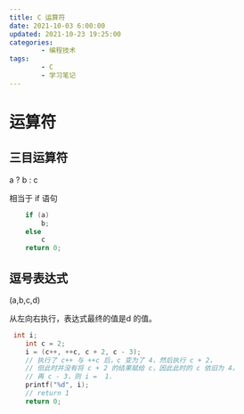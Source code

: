 ```yaml
---
title: C 运算符
date: 2021-10-03 6:00:00
updated: 2021-10-23 19:25:00
categories:
        - 编程技术
tags:
        - C
        - 学习笔记
---
```

# 运算符

## 三目运算符

a ? b : c

相当于 if 语句

```c
    if (a)
        b;
    else
        c
    return 0;
```

## 逗号表达式

(a,b,c,d)

从左向右执行，表达式最终的值是d 的值。

 

```c
 int i;
    int c = 2;
    i = (c++, ++c, c + 2, c - 3);
    // 执行了 c++ 与 ++c 后，c 变为了 4，然后执行 c + 2，
    // 但此时并没有将 c + 2 的结果赋给 c，因此此时的 c 依旧为 4，
    // 再 c - 3，则 i =  1.
    printf("%d", i);
    // return 1
    return 0;
```


